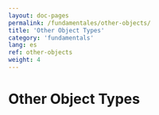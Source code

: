```yaml
---
layout: doc-pages
permalink: /fundamentales/other-objects/
title: 'Other Object Types'
category: 'fundamentals'
lang: es
ref: other-objects
weight: 4
---
```


# Other Object Types